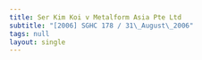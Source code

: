 ```yaml
---
title: Ser Kim Koi v Metalform Asia Pte Ltd
subtitle: "[2006] SGHC 178 / 31\_August\_2006"
tags: null
layout: single
---
```


